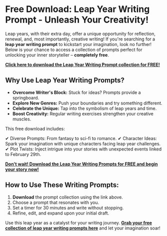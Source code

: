 # Free Download: Leap Year Writing Prompt - Unleash Your Creativity!

Leap years, with their extra day, offer a unique opportunity for reflection, renewal, and, most importantly, creative writing! If you're searching for a **leap year writing prompt** to kickstart your imagination, look no further! Below is your chance to access a collection of prompts perfect for unlocking your inner storyteller – **completely free**.

[**Click here to download the Leap Year Writing Prompt collection for FREE!**](https://udemywork.com/leap-year-writing-prompt)

## Why Use Leap Year Writing Prompts?

*   **Overcome Writer's Block:** Stuck for ideas? Prompts provide a springboard.
*   **Explore New Genres:** Push your boundaries and try something different.
*   **Celebrate the Unique:** Tap into the symbolism of leap years and time.
*   **Boost Creativity:** Regular writing exercises strengthen your creative muscles.

This free download includes:

✔ Diverse Prompts: From fantasy to sci-fi to romance.
✔ Character Ideas: Spark your imagination with unique characters facing leap year challenges.
✔ Plot Twists: Inject intrigue into your stories with unexpected events linked to February 29th.

[**Don't wait! Download the Leap Year Writing Prompts for FREE and begin your story now!**](https://udemywork.com/leap-year-writing-prompt)

## How to Use These Writing Prompts:

1.  **Download** the prompt collection using the link above.
2.  Choose a prompt that resonates with you.
3.  Set a timer for 30 minutes and write without stopping.
4.  Refine, edit, and expand upon your initial draft.

Use this leap year as a catalyst for your writing journey. **[Grab your free collection of leap year writing prompts here](https://udemywork.com/leap-year-writing-prompt)** and let your imagination soar!
